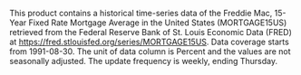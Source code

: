 This product contains a historical time-series data of the Freddie Mac, 15-Year Fixed Rate Mortgage Average in the United States (MORTGAGE15US) retrieved from the Federal Reserve Bank of St. Louis Economic Data (FRED) at https://fred.stlouisfed.org/series/MORTGAGE15US. Data coverage starts from 1991-08-30. The unit of data column is Percent and the values are not seasonally adjusted. The update frequency is weekly, ending Thursday.